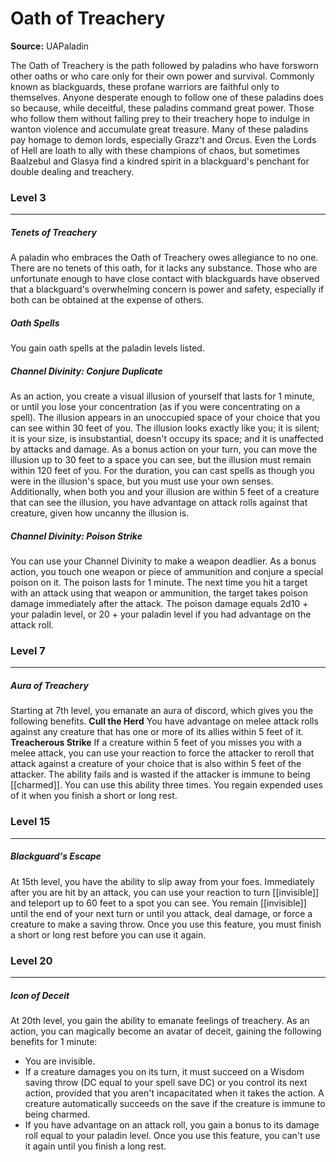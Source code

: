 # Oath of Treachery

**Source:** UAPaladin

The Oath of Treachery is the path followed by paladins who have forsworn other oaths or who care only for their own power and survival. Commonly known as blackguards, these profane warriors are faithful only to themselves. Anyone desperate enough to follow one of these paladins does so because, while deceitful, these paladins command great power. Those who follow them without falling prey to their treachery hope to indulge in wanton violence and accumulate great treasure. Many of these paladins pay homage to demon lords, especially Grazz't and Orcus. Even the Lords of Hell are loath to ally with these champions of chaos, but sometimes Baalzebul and Glasya find a kindred spirit in a blackguard's penchant for double dealing and treachery.

### Level 3
---
##### **Tenets of Treachery**
A paladin who embraces the Oath of Treachery owes allegiance to no one. There are no tenets of this oath, for it lacks any substance. Those who are unfortunate enough to have close contact with blackguards have observed that a blackguard's overwhelming concern is power and safety, especially if both can be obtained at the expense of others.

##### **Oath Spells**
You gain oath spells at the paladin levels listed.

##### **Channel Divinity: Conjure Duplicate**
As an action, you create a visual illusion of yourself that lasts for 1 minute, or until you lose your concentration (as if you were concentrating on a spell). The illusion appears in an unoccupied space of your choice that you can see within 30 feet of you. The illusion looks exactly like you; it is silent; it is your size, is insubstantial, doesn't occupy its space; and it is unaffected by attacks and damage. As a bonus action on your turn, you can move the illusion up to 30 feet to a space you can see, but the illusion must remain within 120 feet of you.
For the duration, you can cast spells as though you were in the illusion's space, but you must use your own senses. Additionally, when both you and your illusion are within 5 feet of a creature that can see the illusion, you have advantage on attack rolls against that creature, given how uncanny the illusion is.

##### **Channel Divinity: Poison Strike**
You can use your Channel Divinity to make a weapon deadlier. As a bonus action, you touch one weapon or piece of ammunition and conjure a special poison on it. The poison lasts for 1 minute. The next time you hit a target with an attack using that weapon or ammunition, the target takes poison damage immediately after the attack. The poison damage equals 2d10 + your paladin level, or 20 + your paladin level if you had advantage on the attack roll.

### Level 7
---
##### **Aura of Treachery**
Starting at 7th level, you emanate an aura of discord, which gives you the following benefits.
**Cull the Herd**
You have advantage on melee attack rolls against any creature that has one or more of its allies within 5 feet of it.
**Treacherous Strike**
If a creature within 5 feet of you misses you with a melee attack, you can use your reaction to force the attacker to reroll that attack against a creature of your choice that is also within 5 feet of the attacker. The ability fails and is wasted if the attacker is immune to being [[charmed]].
You can use this ability three times. You regain expended uses of it when you finish a short or long rest.

### Level 15
---
##### **Blackguard's Escape**
At 15th level, you have the ability to slip away from your foes. Immediately after you are hit by an attack, you can use your reaction to turn [[invisible]] and teleport up to 60 feet to a spot you can see. You remain [[invisible]] until the end of your next turn or until you attack, deal damage, or force a creature to make a saving throw. Once you use this feature, you must finish a short or long rest before you can use it again.

### Level 20
---
##### **Icon of Deceit**
At 20th level, you gain the ability to emanate feelings of treachery. As an action, you can magically become an avatar of deceit, gaining the following benefits for 1 minute:
- You are invisible.
- If a creature damages you on its turn, it must succeed on a Wisdom saving throw (DC equal to your spell save DC) or you control its next action, provided that you aren't incapacitated when it takes the action. A creature automatically succeeds on the save if the creature is immune to being charmed.
- If you have advantage on an attack roll, you gain a bonus to its damage roll equal to your paladin level.
Once you use this feature, you can't use it again until you finish a long rest.